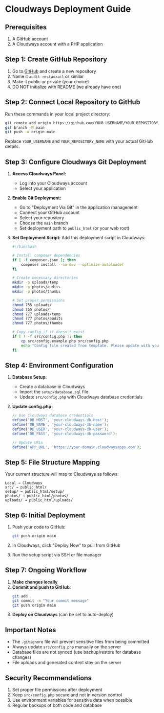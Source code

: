 # Cloudways Deployment Guide

## Prerequisites
1. A GitHub account
2. A Cloudways account with a PHP application

## Step 1: Create GitHub Repository

1. Go to [GitHub](https://github.com) and create a new repository
2. Name it `audit-restaurail` or similar
3. Make it public or private (your choice)
4. DO NOT initialize with README (we already have one)

## Step 2: Connect Local Repository to GitHub

Run these commands in your local project directory:

```bash
git remote add origin https://github.com/YOUR_USERNAME/YOUR_REPOSITORY_NAME.git
git branch -M main
git push -u origin main
```

Replace `YOUR_USERNAME` and `YOUR_REPOSITORY_NAME` with your actual GitHub details.

## Step 3: Configure Cloudways Git Deployment

1. **Access Cloudways Panel:**
   - Log into your Cloudways account
   - Select your application

2. **Enable Git Deployment:**
   - Go to "Deployment Via Git" in the application management
   - Connect your GitHub account
   - Select your repository
   - Choose the `main` branch
   - Set deployment path to `public_html` (or your web root)

3. **Set Deployment Script:**
   Add this deployment script in Cloudways:
   ```bash
   #!/bin/bash
   
   # Install composer dependencies
   if [ -f composer.json ]; then
       composer install --no-dev --optimize-autoloader
   fi
   
   # Create necessary directories
   mkdir -p uploads/temp
   mkdir -p photos/audits
   mkdir -p photos/thumbs
   
   # Set proper permissions
   chmod 755 uploads/
   chmod 755 photos/
   chmod 777 uploads/temp
   chmod 777 photos/audits
   chmod 777 photos/thumbs
   
   # Copy config if it doesn't exist
   if [ ! -f src/config.php ]; then
       cp src/config.example.php src/config.php
       echo "Config file created from template. Please update with your settings."
   fi
   ```

## Step 4: Environment Configuration

1. **Database Setup:**
   - Create a database in Cloudways
   - Import the `setup/database.sql` file
   - Update `src/config.php` with Cloudways database credentials

2. **Update config.php:**
   ```php
   // Use Cloudways database credentials
   define('DB_HOST', 'your-cloudways-db-host');
   define('DB_NAME', 'your-cloudways-db-name');
   define('DB_USER', 'your-cloudways-db-user');
   define('DB_PASS', 'your-cloudways-db-password');
   
   // Update URLs
   define('APP_URL', 'https://your-domain.cloudwaysapps.com');
   ```

## Step 5: File Structure Mapping

Your current structure will map to Cloudways as follows:

```
Local → Cloudways
src/ → public_html/
setup/ → public_html/setup/
photos/ → public_html/photos/
uploads/ → public_html/uploads/
```

## Step 6: Initial Deployment

1. Push your code to GitHub:
   ```bash
   git push origin main
   ```

2. In Cloudways, click "Deploy Now" to pull from GitHub

3. Run the setup script via SSH or file manager

## Step 7: Ongoing Workflow

1. **Make changes locally**
2. **Commit and push to GitHub:**
   ```bash
   git add .
   git commit -m "Your commit message"
   git push origin main
   ```
3. **Deploy on Cloudways** (can be set to auto-deploy)

## Important Notes

- The `.gitignore` file will prevent sensitive files from being committed
- Always update `src/config.php` manually on the server
- Database files are not synced (use backup/restore for database changes)
- File uploads and generated content stay on the server

## Security Recommendations

1. Set proper file permissions after deployment
2. Keep `src/config.php` secure and not in version control
3. Use environment variables for sensitive data when possible
4. Regular backups of both code and database
